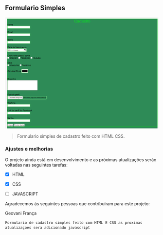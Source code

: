 ## Formulario Simples



<img src="css1.png" alt="Formulario">

> Formulario simples de cadastro feito com HTML CSS.

### Ajustes e melhorias

O projeto ainda está em desenvolvimento e as próximas atualizações serão voltadas nas seguintes tarefas:

- [x] HTML
- [x] CSS
- [ ] JAVASCRIPT


Agradecemos às seguintes pessoas que contribuíram para este projeto:

Geovani França
    
    Formulario de cadastro simples feito com HTML E CSS as proximas atualizaçoes sera adicionado javascript

